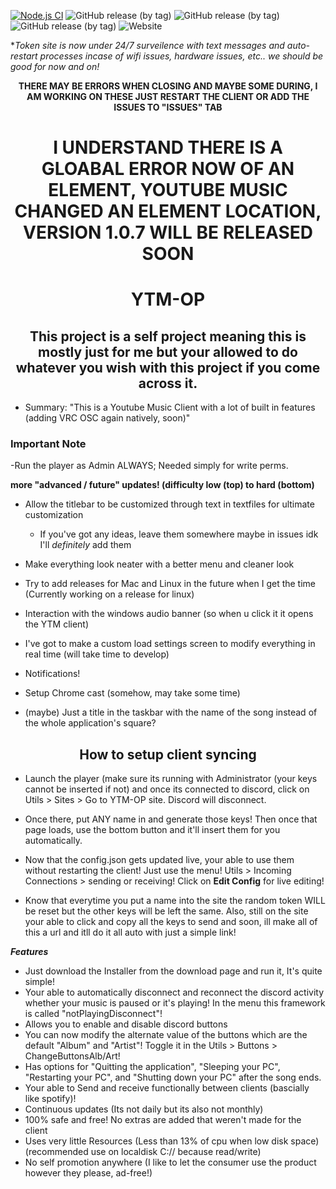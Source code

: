 [![Node.js CI](https://github.com/FennBoii/YTM-OP/actions/workflows/node.js.yml/badge.svg)](https://github.com/FennBoii/YTM-OP/actions/workflows/node.js.yml)
![GitHub release (by tag)](https://img.shields.io/github/downloads/FennBoii/YTM-OP/1.0.5/total)
![GitHub release (by tag)](https://img.shields.io/github/downloads/FennBoii/YTM-OP/1.0.6/total)
![GitHub release (by tag)](https://img.shields.io/github/downloads/FennBoii/YTM-OP/1.0.7/total)
![Website](https://img.shields.io/website?up_message=site%20UP&down_message=site%20DOWN&url=https%3A%2F%2Fgetname.ytmopdata.net%2F&label=Token%20Page%20-&labelColor=%23ff00ff&link=https%3A%2F%2Fgetname.ytmopdata.net%2F)

**Token site is now under 24/7 surveilence with text messages and auto-restart processes incase of wifi issues, hardware issues, etc.. we should be good for now and on!*

<center>
<b>THERE MAY BE ERRORS WHEN CLOSING AND MAYBE SOME DURING, I AM WORKING ON THESE JUST RESTART THE CLIENT OR ADD THE ISSUES TO "ISSUES" TAB</b>

<h1>I UNDERSTAND THERE IS A GLOABAL ERROR NOW OF AN ELEMENT, YOUTUBE MUSIC CHANGED AN ELEMENT LOCATION, VERSION 1.0.7 WILL BE RELEASED SOON</h1>

# YTM-OP
## This project is a self project meaning this is mostly just for me but your allowed to do whatever you wish with this project if you come across it.</center>

* Summary: "This is a Youtube Music Client with a lot of built in features (adding VRC OSC again natively, soon)"


<h3>Important Note</h3>


-Run the player as Admin ALWAYS; Needed simply for write perms.


<b>more "advanced / future" updates! (difficulty low (top) to hard (bottom)</b>


- Allow the titlebar to be customized through text in textfiles for ultimate customization
    - If you've got any ideas, leave them somewhere maybe in issues idk I'll *definitely* add them


- Make everything look neater with a better menu and cleaner look


- Try to add releases for Mac and Linux in the future when I get the time (Currently working on a release for linux)

- Interaction with the windows audio banner (so when u click it it opens the YTM client)


- I've got to make a custom load settings screen to modify everything in real time (will take time to develop)


- Notifications!


- Setup Chrome cast (somehow, may take some time)


- (maybe) Just a title in the taskbar with the name of the song instead of the whole application's square?


<center><h2>How to setup client syncing</h2></center>


- Launch the player (make sure its running with Administrator (your keys cannot be inserted if not) and once its connected to discord, click on Utils > Sites > Go to YTM-OP site. Discord will disconnect.


- Once there, put ANY name in and generate those keys! Then once that page loads, use the bottom button and it'll insert them for you automatically.


- Now that the config.json gets updated live, your able to use them without restarting the client! Just use the menu! Utils > Incoming Connections > sending or receiving! Click on <b>Edit Config</b> for live editing!


- Know that everytime you put a name into the site the random token WILL be reset but the other keys will be left the same. Also, still on the site your able to click and copy all the keys to send and soon, ill make all of this a url and itll do it all auto with just a simple link!


***Features***
- Just download the Installer from the download page and run it, It's quite simple!
- Your able to automatically disconnect and reconnect the discord activity whether your music is paused or it's playing! In the menu  this framework is called "notPlayingDisconnect"!
- Allows you to enable and disable discord buttons
- You can now modify the alternate value of the buttons which are the default "Album" and "Artist"! Toggle it in the Utils > Buttons > ChangeButtonsAlb/Art!
- Has options for "Quitting the application", "Sleeping your PC", "Restarting your PC", and "Shutting down your PC" after the song ends.
- Your able to Send and receive functionally between clients (bascially like spotify)!
- Continuous updates (Its not daily but its also not monthly)
- 100% safe and free! No extras are added that weren't made for the client
- Uses very little Resources (Less than 13% of cpu when low disk space) (recommended use on localdisk C:// because read/write)
- No self promotion anywhere (I like to let the consumer use the product however they please, ad-free!)

</center>
</br>
</br>

